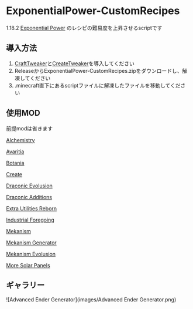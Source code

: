 # ExponentialPower-CustomRecipes
1.18.2 [Exponential Power](https://www.curseforge.com/minecraft/mc-mods/exponential-power) のレシピの難易度を上昇させるscriptです
## 導入方法
1. [CraftTweaker](https://www.curseforge.com/minecraft/mc-mods/crafttweaker)と[CreateTweaker](https://www.curseforge.com/minecraft/mc-mods/createtweaker)を導入してください
2. ReleaseからExponentialPower-CustomRecipes.zipをダウンロードし、解凍してください
3. .minecraft直下にあるscriptファイルに解凍したファイルを移動してください
## 使用MOD
前提modは省きます

[Alchemistry](https://www.curseforge.com/minecraft/mc-mods/alchemistry)

[Avaritia](https://www.curseforge.com/minecraft/mc-mods/avaritia-1-10)

[Botania](https://www.curseforge.com/minecraft/mc-mods/botania)

[Create](https://www.curseforge.com/minecraft/mc-mods/create)

[Draconic Evolusion](https://www.curseforge.com/minecraft/mc-mods/draconic-evolution)

[Draconic Additions](https://www.curseforge.com/minecraft/mc-mods/draconicadditions)

[Extra Utilities Reborn](https://www.curseforge.com/minecraft/mc-mods/extra-utilities-reborn)

[Industrial Foregoing](https://www.curseforge.com/minecraft/mc-mods/industrial-foregoing)

[Mekanism](https://www.curseforge.com/minecraft/mc-mods/mekanism)

[Mekanism Generator](https://www.curseforge.com/minecraft/mc-mods/mekanism-generators)

[Mekanism Evolusion](https://www.curseforge.com/minecraft/mc-mods/mekanism-evolution)

[More Solar Panels](https://www.curseforge.com/minecraft/mc-mods/mekanism-moresolarpanels)

## ギャラリー
![Advanced Ender Generator](images/Advanced Ender Generator.png)
